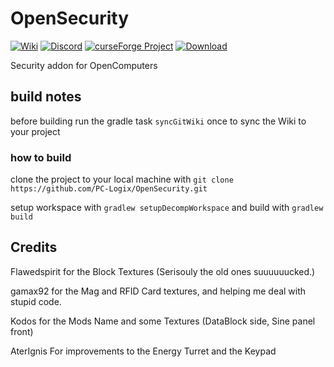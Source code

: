 OpenSecurity
============
[![Wiki](http://img.shields.io/badge/wiki--blue.svg)](https://github.com/PC-Logix/OpenSecurity/wiki)
[![Discord](http://img.shields.io/discord/125649403162656768.svg?label=discord&style=popout)](https://discord.gg/bYqKv7h)
[![curseForge Project](http://cf.way2muchnoise.eu/versions/opensecurity_latest.svg)](https://minecraft.curseforge.com/projects/opensecurity)
[![Download](http://cf.way2muchnoise.eu/full_231687_downloads.svg)](https://minecraft.curseforge.com/projects/opensecurity/files)

Security addon for OpenComputers

## build notes

before building run the gradle task `syncGitWiki` once to sync the Wiki to your project

### how to build
clone the project to your local machine with `git clone https://github.com/PC-Logix/OpenSecurity.git`

setup workspace with `gradlew setupDecompWorkspace` and build with `gradlew build`


## Credits

Flawedspirit for the Block Textures (Serisouly the old ones suuuuuucked.)

gamax92 for the Mag and RFID Card textures, and helping me deal with stupid code.

Kodos for the Mods Name and some Textures (DataBlock side, Sine panel front)

AterIgnis For improvements to the Energy Turret and the Keypad

